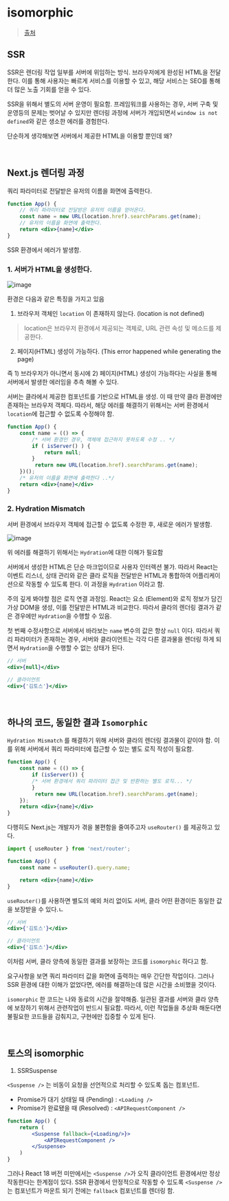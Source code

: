 # isomorphic

> [출처](https://toss.tech/article/isomorphic-javascript)

## SSR

SSR은 렌더링 작업 일부를 서버에 위임하는 방식. 브라우저에게 완성된 HTML을 전달한다. 이를 통해 사용자는 빠르게 서비스를 이용할 수 있고, 해당 서비스는 SEO를 통해 더 많은 노출 기회를 얻을 수 있다.

SSR을 위해서 별도의 서버 운영이 필요함. 프레임워크를 사용하는 경우, 서버 구축 및 운영등의 문제는 벗어날 수 있지만 렌더링 과정에 서버가 개입되면서 `window is not defined`와 같은 생소한 에러를 경험한다.

단순하게 생각해보면 서버에서 제공한 HTML을 이용할 뿐인데 왜?

<br/>

## Next.js 렌더링 과정

쿼리 파라미터로 전달받은 유저의 이름을 화면에 출력한다.

```jsx
function App() {
	// 쿼리 파라미터로 전달받은 유저의 이름을 얻어온다.
	const name = new URL(location.href).searchParams.get(name);	
	// 유저의 이름을 화면에 출력한다.
	return <div>{name}</div>
}
```

SSR 환경에서 에러가 발생함.

### 1. 서버가 HTML을 생성한다.

![image](https://github.com/pozafly/TIL/assets/59427983/181c677e-e96a-4ae4-ba9b-e133adbbf45c)

환경은 다음과 같은 특징을 가지고 있음

1. 브라우저 객체인 `location` 이 존재하지 않는다. (location is not defined)

> location은 브라우저 환경에서 제공되는 객체로, URL 관련 속성 및 메소드를 제공한다.

2.  페이지(HTML) 생성이 가능하다. (This error happened while generating the page)

즉 1) 브라우저가 아니면서 동시에 2) 페이지(HTML) 생성이 가능하다는 사실을 통해 서버에서 발생한 에러임을 추측 해볼 수 있다.

서버는 클라에서 제공한 컴포넌트를 기반으로 HTML을 생성. 이 때 만약 클라 환경에만 존재하는 브라우저 객체다. 따라서, 해당 에러를 해결하기 위해서는 서버 환경에서 `location`에 접근할 수 없도록 수정해야 함.

```jsx
function App() {
	const name = (() => {
		/* 서버 환경인 경우, 객체에 접근하지 못하도록 수정 .. */
		if ( isServer() ) {
			return null;
		}
		 return new URL(location.href).searchParams.get(name);	
	})();
	/* 유저의 이름을 화면에 출력한다 ..*/
	return <div>{name}</div>
}
```

### 2. Hydration Mismatch

서버 환경에서 브라우저 객체에 접근할 수 없도록 수정한 후, 새로운 에러가 발생함.

![image](https://github.com/pozafly/TIL/assets/59427983/3bb7b055-5613-4460-ad11-f4a460ba97ad)

위 에러를 해결하기 위해서는 `Hydration`에 대한 이해가 필요함

서버에서 생성한 HTML은 단순 마크업이므로 사용자 인터렉션 불가. 따라서 React는 이벤트 리스너, 상태 관리와 같은 클라 로직을 전달받은 HTML과 통합하여 어플리케이션으로 작동할 수 있도록 한다. 이 과정을 `Hydration` 이라고 함.

주의 깊게 봐야할 점은 로직 연결 과정임. React는 요소 (Element)와 로직 정보가 담긴 가상 DOM을 생성, 이를 전달받은 HTML과 비교한다. 따라서 클라의 렌더링 결과가 같은 경우에만 `Hydration`을 수행할 수 있음.

첫 번째 수정사항으로 서버에서 바라보는 `name` 변수의 값은 항상 `null` 이다. 따라서 쿼리 파라미터가 존재하는 경우, 서버와 클라이언트는 각각 다른 결과물을 렌더링 하게 되면서 `Hydration`을 수행할 수 없는 상태가 된다.

```jsx
// 서버
<div>{null}</div>

// 클라이언트
<div>{'김토스'}</div>
```

<br/>

## 하나의 코드, 동일한 결과 `Isomorphic`

`Hydration Mismatch` 를 해결하기 위해 서버와 클라의 렌더링 결과물이 같이야 함. 이를 위해 서버에서 쿼리 파라미터에 접근할 수 있는 별도 로직 작성이 필요함.

```jsx
function App() {
	const name = (() => {
		if (isServer()) {
	    /* 서버 환경에서 쿼리 파라미터 접근 및 반환하는 별도 로직... */
		}
		 return new URL(location.href).searchParams.get(name);	
	});
	return <div>{name}</div>
}
```

다행히도 Next.js는 개발자가 겪을 불편함을 줄여주고자 `useRouter()` 를 제공하고 있다.

```jsx
import { useRouter } from 'next/router';

function App() {
	const name = useRouter().query.name;

	return <div>{name}</div>
}
```

`useRouter()`를 사용하면 별도의 예외 처리 없이도 서버, 클라 어떤 환경이든 동일한 값을 보장받을 수 있다.ㄴ

```jsx
// 서버
<div>{'김토스'}</div>

// 클라이언트
<div>{'김토스'}</div>
```

이처럼 서버, 클라 양측에 동일한 결과를 보장하는 코드를 `isomorphic` 하다고 함.

요구사항을 보면 쿼리 파라미터 값을 화면에 출력하는 매우 간단한 작업이다. 그러나 SSR 환경에 대한 이해가 없었다면, 에러를 해결하는데 많은 시간을 소비했을 것이다.

`isomorphic` 한 코드는 나와 동료의 시간을 절약해줌. 일관된 결과를 서버와 클라 양측에 보장하기 위해서 관련작업이 반드시 필요함. 따라서, 이런 작업들을 추상화 해둔다면 불필요한 코드들을 감춰지고, 구현에만 집중할 수 있게 된다.

<br/>

## 토스의 isomorphic

1. SSRSuspense

`<Suspense />` 는 비동이 요청을 선언적으로 처리할 수 있도록 돕는 컴포넌트.

- Promise가 대기 상태일 때 (Pending) : `<Loading />`
- Promise가 완료됐을 때 (Resolved) : `<APIRequestComponent />`

```jsx
function App() {
	return (
		<Suspense fallback={<Loading/>}>
			<APIRequestComponent />
		</Suspense>
	)
}
```

그러나 React 18 버전 미만에서는 `<Suspense />`가 오직 클라이언트 환경에서만 정상 작동한다는 한계점이 있다. SSR 환경에서 안정적으로 작동할 수 있도록 `<Suspense />`는 컴포넌트가 마운트 되기 전에는 `fallback` 컴포넌트를 렌더링 함.